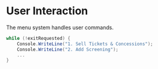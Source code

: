 # User Interaction

The menu system handles user commands.
```csharp
while (!exitRequested) {
    Console.WriteLine("1. Sell Tickets & Concessions");
    Console.WriteLine("2. Add Screening");
    ...
}
```
